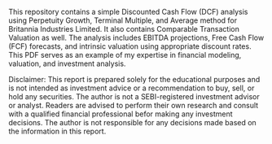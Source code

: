 This repository contains a simple Discounted Cash Flow (DCF) analysis using Perpetuity Growth, Terminal Multiple, and Average method for Britannia Industries Limited. It also contains Comparable Transaction Valuation as well. The analysis includes EBITDA projections, Free Cash Flow (FCF) forecasts, and intrinsic valuation using appropriate discount rates. This PDF serves as an example of my expertise in financial modeling, valuation, and investment analysis.

Disclaimer: This report is prepared solely for the educational purposes and is not intended as investment advice or a recommendation to buy, sell, or hold any securities. The author is not a SEBI-registered investment advisor or analyst. Readers are advised to perform their own research and consult with a qualified financial professional befor making any investment decisions. The author is not responsible for any decisions made based on the information in this report.
